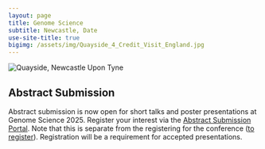 ```yaml
---
layout: page
title: Genome Science
subtitle: Newcastle, Date
use-site-title: true
bigimg: /assets/img/Quayside_4_Credit_Visit_England.jpg
---
```

![Quayside, Newcastle Upon Tyne](https://github.com/genomescience-org-uk/website/blob/master/assets/img/Newcastle_Pano.jpg)

## Abstract Submission 

Abstract submission is now open for short talks and poster presentations at Genome Science 2025. Register your interest via the [Abstract Submission Portal](https://app.oxfordabstracts.com/stages/77762/submitter). Note that this is separate from the registering for the conference (<a href="https://register.oxfordabstracts.com/event/74773">to register</a>). Registration will be a requirement for accepted presentations.




